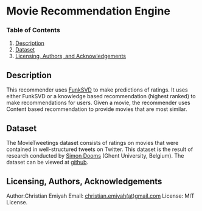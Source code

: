 # Movie Recommendation Engine

### Table of Contents

1. [Description](#description)
2. [Dataset](#dataset)
3. [Licensing, Authors, and Acknowledgements](#licensing)

## Description <a name="description"></a>

This recommender uses [FunkSVD](https://medium.com/datadriveninvestor/how-funk-singular-value-decomposition-algorithm-work-in-recommendation-engines-36f2fbf62cac) to make predictions of ratings. 
It uses either FunkSVD or a knowledge based recommendation (highest ranked) to make recommendations for users. Given a movie, the recommender uses Content based recommendation to provide movies that are most similar. 


## Dataset <a name='dataset'></a>

The MovieTweetings dataset consists of ratings on movies that were contained in well-structured tweets on Twitter. This dataset is the result of research conducted by [Simon Dooms](http://scholar.google.be/citations?user=owaD8qkAAAAJ) (Ghent University, Belgium). The dataset can be viewed at [github](https://github.com/sidooms/MovieTweetings).


## Licensing, Authors, Acknowledgements<a name="licensing"></a>

Author:Christian Emiyah
Email: [christian.emiyah(at)gmail.com](mailto:christian.emiyah@gmail.com)
License: MIT License.


